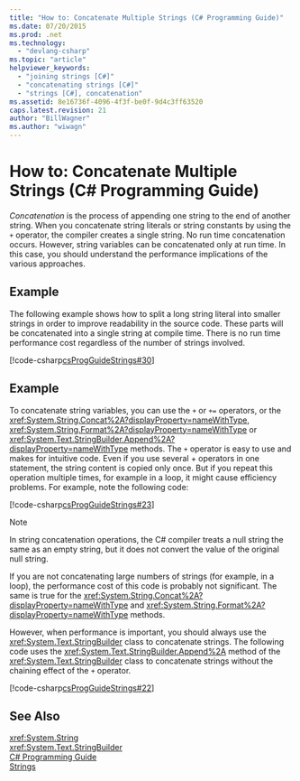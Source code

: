 ```yaml
---
title: "How to: Concatenate Multiple Strings (C# Programming Guide)"
ms.date: 07/20/2015
ms.prod: .net
ms.technology: 
  - "devlang-csharp"
ms.topic: "article"
helpviewer_keywords: 
  - "joining strings [C#]"
  - "concatenating strings [C#]"
  - "strings [C#], concatenation"
ms.assetid: 8e16736f-4096-4f3f-be0f-9d4c3ff63520
caps.latest.revision: 21
author: "BillWagner"
ms.author: "wiwagn"
---
```

# How to: Concatenate Multiple Strings (C# Programming Guide)
*Concatenation* is the process of appending one string to the end of another string. When you concatenate string literals or string constants by using the `+` operator, the compiler creates a single string. No run time concatenation occurs. However, string variables can be concatenated only at run time. In this case, you should understand the performance implications of the various approaches.  
  
## Example  
 The following example shows how to split a long string literal into smaller strings in order to improve readability in the source code. These parts will be concatenated into a single string at compile time. There is no run time performance cost regardless of the number of strings involved.  
  
 [!code-csharp[csProgGuideStrings#30](../../../csharp/programming-guide/strings/codesnippet/CSharp/how-to-concatenate-multiple-strings_1.cs)]  
  
## Example  
 To concatenate string variables, you can use the `+` or `+=` operators, or the <xref:System.String.Concat%2A?displayProperty=nameWithType>, <xref:System.String.Format%2A?displayProperty=nameWithType> or <xref:System.Text.StringBuilder.Append%2A?displayProperty=nameWithType> methods. The `+` operator is easy to use and makes for intuitive code. Even if you use several + operators in one statement, the string content is copied only once. But if you repeat this operation multiple times, for example in a loop, it might cause efficiency problems. For example, note the following code:  
  
 [!code-csharp[csProgGuideStrings#23](../../../csharp/programming-guide/strings/codesnippet/CSharp/how-to-concatenate-multiple-strings_2.cs)]  
  
> [!NOTE]
>  In string concatenation operations, the C# compiler treats a null string the same as an empty string, but it does not convert the value of the original null string.  
  
 If you are not concatenating large numbers of strings (for example, in a loop), the performance cost of this code is probably not significant. The same is true for the <xref:System.String.Concat%2A?displayProperty=nameWithType> and <xref:System.String.Format%2A?displayProperty=nameWithType> methods.  
  
 However, when performance is important, you should always use the <xref:System.Text.StringBuilder> class to concatenate strings. The following code uses the <xref:System.Text.StringBuilder.Append%2A> method of the <xref:System.Text.StringBuilder> class to concatenate strings without the chaining effect of the `+` operator.  
  
 [!code-csharp[csProgGuideStrings#22](../../../csharp/programming-guide/strings/codesnippet/CSharp/how-to-concatenate-multiple-strings_3.cs)]  
  
## See Also  
 <xref:System.String>   
 <xref:System.Text.StringBuilder>   
 [C# Programming Guide](../../../csharp/programming-guide/index.md)   
 [Strings](../../../csharp/programming-guide/strings/index.md)
